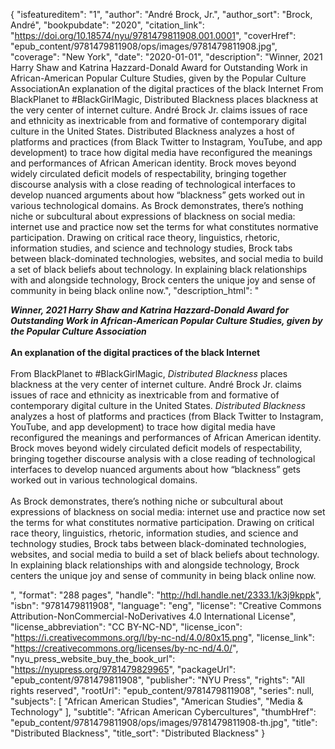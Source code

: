 {
  "isfeatureditem": "1",
  "author": "André Brock, Jr.",
  "author_sort": "Brock, André",
  "bookpubdate": "2020",
  "citation_link": "https://doi.org/10.18574/nyu/9781479811908.001.0001",
  "coverHref": "epub_content/9781479811908/ops/images/9781479811908.jpg",
  "coverage": "New York",
  "date": "2020-01-01",
  "description": "Winner, 2021 Harry Shaw and Katrina Hazzard-Donald Award for Outstanding Work in African-American Popular Culture Studies, given by the Popular Culture AssociationAn explanation of the digital practices of the black Internet From BlackPlanet to #BlackGirlMagic, Distributed Blackness places blackness at the very center of internet culture. André Brock Jr. claims issues of race and ethnicity as inextricable from and formative of contemporary digital culture in the United States. Distributed Blackness analyzes a host of platforms and practices (from Black Twitter to Instagram, YouTube, and app development) to trace how digital media have reconfigured the meanings and performances of African American identity. Brock moves beyond widely circulated deficit models of respectability, bringing together discourse analysis with a close reading of technological interfaces to develop nuanced arguments about how “blackness” gets worked out in various technological domains.             As Brock demonstrates, there’s nothing niche or subcultural about expressions of blackness on social media: internet use and practice now set the terms for what constitutes normative participation. Drawing on critical race theory, linguistics, rhetoric, information studies, and science and technology studies, Brock tabs between black-dominated technologies, websites, and social media to build a set of black beliefs about technology. In explaining black relationships with and alongside technology, Brock centers the unique joy and sense of community in being black online now.",
  "description_html": "<p><b><i>Winner, 2021 Harry Shaw and Katrina Hazzard-Donald Award for Outstanding Work in African-American Popular Culture Studies, given by the Popular Culture Association</i></b><br><br><b>An explanation of the digital practices of the black Internet </b><br><br>From BlackPlanet to #BlackGirlMagic, <i>Distributed Blackness</i> places blackness at the very center of internet culture. André Brock Jr. claims issues of race and ethnicity as inextricable from and formative of contemporary digital culture in the United States. <i>Distributed Blackness</i> analyzes a host of platforms and practices (from Black Twitter to Instagram, YouTube, and app development) to trace how digital media have reconfigured the meanings and performances of African American identity. Brock moves beyond widely circulated deficit models of respectability, bringing together discourse analysis with a close reading of technological interfaces to develop nuanced arguments about how “blackness” gets worked out in various technological domains.             <br><br>As Brock demonstrates, there’s nothing niche or subcultural about expressions of blackness on social media: internet use and practice now set the terms for what constitutes normative participation. Drawing on critical race theory, linguistics, rhetoric, information studies, and science and technology studies, Brock tabs between black-dominated technologies, websites, and social media to build a set of black beliefs about technology. In explaining black relationships with and alongside technology, Brock centers the unique joy and sense of community in being black online now.</p>",
  "format": "288 pages",
  "handle": "http://hdl.handle.net/2333.1/k3j9kppk",
  "isbn": "9781479811908",
  "language": "eng",
  "license": "Creative Commons Attribution-NonCommercial-NoDerivatives 4.0 International License",
  "license_abbreviation": "CC BY-NC-ND",
  "license_icon": "https://i.creativecommons.org/l/by-nc-nd/4.0/80x15.png",
  "license_link": "https://creativecommons.org/licenses/by-nc-nd/4.0/",
  "nyu_press_website_buy_the_book_url": "https://nyupress.org/9781479829965",
  "packageUrl": "epub_content/9781479811908",
  "publisher": "NYU Press",
  "rights": "All rights reserved",
  "rootUrl": "epub_content/9781479811908",
  "series": null,
  "subjects": [
    "African American Studies",
    "American Studies",
    "Media & Technology"
  ],
  "subtitle": "African American Cybercultures",
  "thumbHref": "epub_content/9781479811908/ops/images/9781479811908-th.jpg",
  "title": "Distributed Blackness",
  "title_sort": "Distributed Blackness"
}
